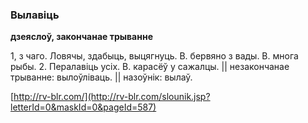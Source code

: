 ### Вылавіць
**дзеяслоў, закончанае трыванне**

1, з чаго. Ловячы, здабыць, выцягнуць. В. бервяно з вады. В. многа рыбы. 2. Пералавіць усіх. В. карасёў у сажалцы. || незакончанае трыванне: вылоўліваць. || назоўнік: вылаў.

<a rel="author">[http://rv-blr.com/](http://rv-blr.com/slounik.jsp?letterId=0&maskId=0&pageId=587)</a>
